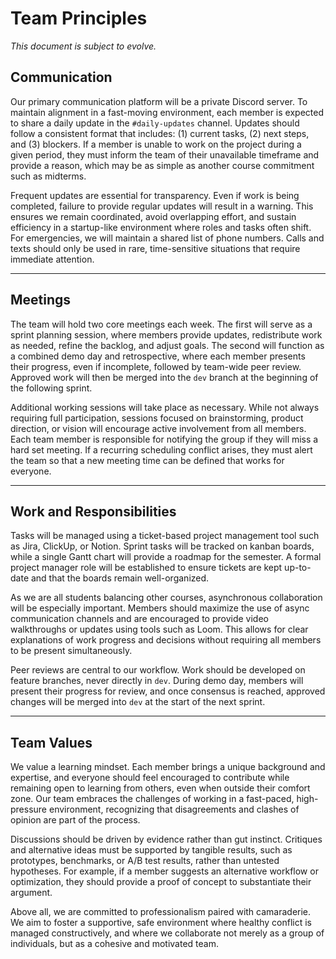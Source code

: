 # Team Principles
*This document is subject to evolve.*

## Communication
Our primary communication platform will be a private Discord server. To maintain alignment in a fast-moving environment, each member is expected to share a daily update in the `#daily-updates` channel. Updates should follow a consistent format that includes: (1) current tasks, (2) next steps, and (3) blockers. If a member is unable to work on the project during a given period, they must inform the team of their unavailable timeframe and provide a reason, which may be as simple as another course commitment such as midterms.  

Frequent updates are essential for transparency. Even if work is being completed, failure to provide regular updates will result in a warning. This ensures we remain coordinated, avoid overlapping effort, and sustain efficiency in a startup-like environment where roles and tasks often shift. For emergencies, we will maintain a shared list of phone numbers. Calls and texts should only be used in rare, time-sensitive situations that require immediate attention.  

---

## Meetings
The team will hold two core meetings each week. The first will serve as a sprint planning session, where members provide updates, redistribute work as needed, refine the backlog, and adjust goals. The second will function as a combined demo day and retrospective, where each member presents their progress, even if incomplete, followed by team-wide peer review. Approved work will then be merged into the `dev` branch at the beginning of the following sprint.  

Additional working sessions will take place as necessary. While not always requiring full participation, sessions focused on brainstorming, product direction, or vision will encourage active involvement from all members. Each team member is responsible for notifying the group if they will miss a hard set meeting. If a recurring scheduling conflict arises, they must alert the team so that a new meeting time can be defined that works for everyone.  

---

## Work and Responsibilities
Tasks will be managed using a ticket-based project management tool such as Jira, ClickUp, or Notion. Sprint tasks will be tracked on kanban boards, while a single Gantt chart will provide a roadmap for the semester. A formal project manager role will be established to ensure tickets are kept up-to-date and that the boards remain well-organized.  

As we are all students balancing other courses, asynchronous collaboration will be especially important. Members should maximize the use of async communication channels and are encouraged to provide video walkthroughs or updates using tools such as Loom. This allows for clear explanations of work progress and decisions without requiring all members to be present simultaneously.  

Peer reviews are central to our workflow. Work should be developed on feature branches, never directly in `dev`. During demo day, members will present their progress for review, and once consensus is reached, approved changes will be merged into `dev` at the start of the next sprint.  

---

## Team Values
We value a learning mindset. Each member brings a unique background and expertise, and everyone should feel encouraged to contribute while remaining open to learning from others, even when outside their comfort zone. Our team embraces the challenges of working in a fast-paced, high-pressure environment, recognizing that disagreements and clashes of opinion are part of the process.  

Discussions should be driven by evidence rather than gut instinct. Critiques and alternative ideas must be supported by tangible results, such as prototypes, benchmarks, or A/B test results, rather than untested hypotheses. For example, if a member suggests an alternative workflow or optimization, they should provide a proof of concept to substantiate their argument.  

Above all, we are committed to professionalism paired with camaraderie. We aim to foster a supportive, safe environment where healthy conflict is managed constructively, and where we collaborate not merely as a group of individuals, but as a cohesive and motivated team.  
